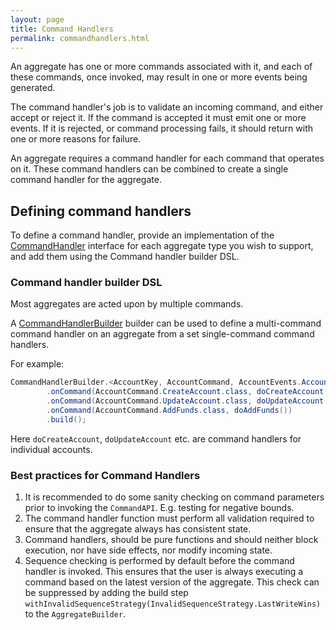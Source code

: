 ```yaml
---
layout: page
title: Command Handlers
permalink: commandhandlers.html
---
```


An aggregate has one or more commands associated with it, and each of these commands, once invoked, may result in one or more events being generated.

The command handler's job is to validate an incoming command, and either accept or reject it. If the command is accepted it must emit one or 
more events. If it is rejected, or command processing fails, it should return with one or more reasons for failure.

An aggregate requires a command handler for each command that operates on it. These command handlers can be combined to create a single command handler for the aggregate.

## Defining command handlers

To define a command handler, provide an implementation of the [CommandHandler](/simplesource-command-api/src/main/java/io/simplesource/api/CommandHandler.java)
interface for each aggregate type you wish to support, and add them using the Command handler builder DSL.

### Command handler builder DSL

Most aggregates are acted upon by multiple commands. 

A [CommandHandlerBuilder](/simplesource-command-api/src/main/java/io/simplesource/dsl/CommandHandlerBuilder.java)
builder can be used to define a multi-command command handler on an aggregate from a set single-command command handlers.

For example:

```java
CommandHandlerBuilder.<AccountKey, AccountCommand, AccountEvents.AccountEvent, Optional<Account>>newBuilder()
        .onCommand(AccountCommand.CreateAccount.class, doCreateAccount())
        .onCommand(AccountCommand.UpdateAccount.class, doUpdateAccount())
        .onCommand(AccountCommand.AddFunds.class, doAddFunds())
        .build();
```

Here `doCreateAccount`, `doUpdateAccount` etc. are command handlers for individual accounts.


### Best practices for Command Handlers

1. It is recommended to do some sanity checking on command parameters prior to invoking the `CommandAPI`. E.g. testing for negative bounds.
1. The command handler function must perform all validation required to ensure that the aggregate always has consistent state.
1. Command handlers, should be pure functions and should neither block execution, nor have side effects, nor modify incoming state.
1. Sequence checking is performed by default before the command handler is invoked. This ensures that the user is always executing a command 
based on the latest version of the aggregate. This check can be suppressed by adding the build step `withInvalidSequenceStrategy(InvalidSequenceStrategy.LastWriteWins)` to the `AggregateBuilder`.
